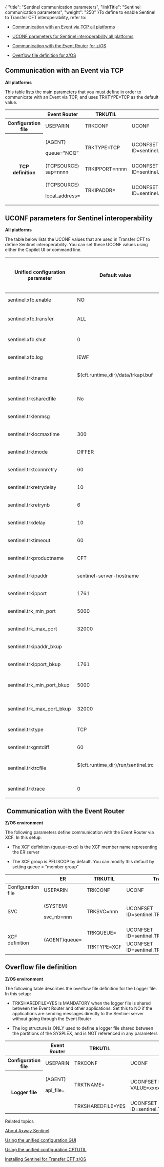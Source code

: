 {
    "title": "Sentinel communication parameters",
    "linkTitle": "Sentinel communication parameters",
    "weight": "250"
}To define to enable Sentinel to Transfer CFT interoperability, refer to:

-   [](#communication%20with%20the%20event%20router)[Communication with an Event via TCP all platforms](#communication%20with%20an%20event%20via%20tcp) 
-   [UCONF parameters for Sentinel interoperability all platforms](#uconf%20parameters%20for%20sentinel%20interoperability)
-   [Communication with the Event Router](#communication%20with%20the%20event%20router) [for z/OS](#communication%20with%20the%20event%20router)   
-   [Overflow file definition for z/OS](#overflow%20file%20definition) 

## <span id="Communication with an Event via TCP"></span>Communication with an Event via TCP

**All platforms**

This table lists the main parameters that you must define in order to communicate with an Event via TCP, and uses TRKTYPE=TCP as the default value.

<table cellspacing="0">
   <col/>
   <col/>
   <col/>
   <col/>
   <thead>
      <tr>
         <th> </th>
         <th>Event Router</th>
         <th>TRKUTIL</th>
         <th>Transfer CFT </th>
      </tr>
   </thead>
      <tr>
         <th>Configuration file</th>
         <td>USEPARIN         </td>
         <td>TRKCONF         </td>
         <td>UCONF         </td>
      </tr>
      <tr>
<th rowspan="3">TCP definition</th>
         <td>
            <p>	(AGENT)</p>
            <p>queue=”NOQ”</p>
         </td>
         <td>TRKTYPE=TCP         </td>
         <td>	UCONFSET ID=sentinel.TRKTYPE,VALUE=TCP         </td>
      </tr>
      <tr>
         <td>(TCPSOURCE) sap=nnnn	         </td>
         <td>TRKIPPORT=nnnn	         </td>
         <td>UCONFSET ID=sentinel.TRKIPPORT,VALUE=nnnn         </td>
      </tr>
      <tr>
         <td>
            <p>(TCPSOURCE)</p>
            <p>local_address=	</p>
         </td>
         <td>TRKIPADDR=         </td>
         <td>UCONFSET ID=sentinel.TRKIPADDR,VALUE=         </td>
      </tr>
</table>

## <span id="UCONF parameters for Sentinel interoperability"></span>UCONF parameters for Sentinel interoperability

**All platforms**

The table below lists the UCONF values that are used in Transfer CFT to define Sentinel interoperability. You can set these UCONF values using either the Copilot UI or command line.

<table cellspacing="0">
   <col/>
   <col/>
   <col/>
   <thead>
      <tr>
         <th>Unified configuration parameter</th>
         <th>Default value</th>
         <th>
            <p>Former Sentinel parameter name </p>
            <p>trkapi.cfg</p>
</th>
      </tr>
   </thead>
      <tr>
         <td>sentinel.xfb.enable         </td>
         <td>NO         </td>
         <td>XFB.Sentinel (trkapi.cfg)         </td>
      </tr>
      <tr>
         <td>
            <p>sentinel.xfb.transfer                            </p>
         </td>
         <td>
            <p>ALL</p>
         </td>
         <td>
            <p>XFB.Transfer (trkapi.cfg)
                            </p>
         </td>
      </tr>
      <tr>
         <td>
            <p>sentinel.xfb.shut                            </p>
         </td>
         <td>
            <p>0
                            </p>
         </td>
         <td>
            <p>XFB.Shut (trkapi.cfg)
                            </p>
         </td>
      </tr>
      <tr>
         <td>
            <p>sentinel.xfb.log                            </p>
         </td>
         <td>
            <p>IEWF</p>
         </td>
         <td>
            <p>XFB.Log (trkapi.cfg)
                            </p>
         </td>
      </tr>
      <tr>
         <td>
            <p>sentinel.trktname</p>
         </td>
         <td>
            <p>$(cft.runtime_dir)/data/trkapi.buf  </p>
         </td>
         <td>
            <p>TRKTNAME (trkapi.cfg)  </p>
         </td>
      </tr>
      <tr>
         <td>
            <p>sentinel.trksharedfile </p>
         </td>
         <td>
            <p>No  </p>
         </td>
         <td>
            <p>TRKSHAREDFILE  </p>
         </td>
      </tr>
      <tr>
         <td>
            <p>sentinel.trklenmsg </p>
         </td>
         <td>
            <p></p>
         </td>
         <td>
            <p>TRKLENMSG  </p>
         </td>
      </tr>
      <tr>
         <td>
            <p>sentinel.trklocmaxtime </p>
         </td>
         <td>
            <p>300  </p>
         </td>
         <td>
            <p>TRKLOCMAXTIME  </p>
         </td>
      </tr>
      <tr>
         <td>
            <p>sentinel.trktmode </p>
         </td>
         <td>
            <p>DIFFER </p>
         </td>
         <td>
            <p>TRKTMODE  </p>
         </td>
      </tr>
      <tr>
         <td>
            <p>sentinel.trktconnretry </p>
         </td>
         <td>
            <p>60 </p>
         </td>
         <td>
            <p>TRKTCONNRETRY  </p>
         </td>
      </tr>
      <tr>
         <td>
            <p>sentinel.trkretrydelay </p>
         </td>
         <td>
            <p>10 </p>
         </td>
         <td>
            <p>TRKRETRYDELAY  </p>
         </td>
      </tr>
      <tr>
         <td>
            <p>sentinel.trkretrynb </p>
         </td>
         <td>
            <p>6 </p>
         </td>
         <td>
            <p>TRKRETRYNB  </p>
         </td>
      </tr>
      <tr>
         <td>
            <p>sentinel.trkdelay </p>
         </td>
         <td>
            <p>10 </p>
         </td>
         <td>
            <p>TRKDELAY  </p>
         </td>
      </tr>
      <tr>
         <td>
            <p>sentinel.trktimeout </p>
         </td>
         <td>
            <p>60 </p>
         </td>
         <td>
            <p>TRKTIMEOUT  </p>
         </td>
      </tr>
      <tr>
         <td>
            <p>sentinel.trkproductname </p>
         </td>
         <td>
            <p>CFT  </p>
         </td>
         <td>
            <p>TRKPRODUCTNAME  </p>
         </td>
      </tr>
      <tr>
         <td>
            <p>sentinel.trkipaddr </p>
         </td>
         <td>
            <p>sentinel-server-hostname  </p>
         </td>
         <td>
            <p>TRKIPADDR  </p>
         </td>
      </tr>
      <tr>
         <td>
            <p>sentinel.trkipport </p>
         </td>
         <td>
            <p>1761  </p>
         </td>
         <td>
            <p>TRKIPPORT  </p>
         </td>
      </tr>
      <tr>
         <td>
            <p>sentinel.trk_min_port </p>
         </td>
         <td>
            <p>5000  </p>
         </td>
         <td>
            <p>TRK_MIN_PORT  </p>
         </td>
      </tr>
      <tr>
         <td>
            <p>sentinel.trk_max_port </p>
         </td>
         <td>
            <p>32000 </p>
         </td>
         <td>
            <p>TRK_MAX_PORT  </p>
         </td>
      </tr>
      <tr>
         <td>
            <p>sentinel.trkipaddr_bkup</p>
         </td>
         <td>
            <p></p>
         </td>
         <td>
            <p>TRKIPADDR_BKUP  </p>
         </td>
      </tr>
      <tr>
         <td>
            <p>sentinel.trkipport_bkup </p>
         </td>
         <td>
            <p>1761  </p>
         </td>
         <td>
            <p>TRKIPPORT_BKUP  </p>
         </td>
      </tr>
      <tr>
         <td>
            <p>sentinel.trk_min_port_bkup </p>
         </td>
         <td>
            <p>5000  </p>
         </td>
         <td>
            <p>TRK_MIN_PORT_BKUP  </p>
         </td>
      </tr>
      <tr>
         <td>
            <p>sentinel.trk_max_port_bkup </p>
         </td>
         <td>
            <p>32000  </p>
         </td>
         <td>
            <p>TRK_MAX_PORT_BKUP  </p>
         </td>
      </tr>
      <tr>
         <td>
            <p>sentinel.trktype </p>
         </td>
         <td>
            <p>TCP  </p>
         </td>
         <td>
            <p>TRKTYPE  </p>
         </td>
      </tr>
      <tr>
         <td>
            <p>sentinel.trkgmtdiff </p>
         </td>
         <td>
            <p>60  </p>
         </td>
         <td>
            <p>TRKGMTDIFF  </p>
         </td>
      </tr>
      <tr>
         <td>
            <p>sentinel.trktrcfile </p>
         </td>
         <td>
            <p>$(cft.runtime_dir)/run/sentinel.trc  </p>
         </td>
         <td>
            <p>TRKTRCFILE  </p>
         </td>
      </tr>
      <tr>
         <td>
            <p>sentinel.trktrace </p>
         </td>
         <td>
            <p>0  </p>
         </td>
         <td>
            <p>TRKTRACE  </p>
         </td>
      </tr>
</table>

##  <span id="Communication with the Event Router"></span>Communication with the Event Router

**Z/OS environment**

The following parameters define communication with the Event Router via XCF. In this setup:

-   The XCF definition (queue=xxxx) is the XCF member name representing the ER server
-   The XCF group is PELISCOP by default. You can modify this default by setting queue = “member group”

<table cellspacing="0">
   <col/>
   <col/>
   <col/>
   <col/>
   <thead>
      <tr>
         <th> </th>
         <th>ER</th>
         <th>TRKUTIL</th>
         <th>Transfer CFT </th>
      </tr>
   </thead>
      <tr data-mc-conditions="">
         <td>Configuration file         </td>
         <td>USEPARIN         </td>
         <td>TRKCONF         </td>
         <td>UCONF         </td>
      </tr>
      <tr data-mc-conditions="">
         <td>SVC         </td>
         <td>
            <p>(SYSTEM) </p>
            <p>svc_nb=nnn</p>
         </td>
         <td>TRKSVC=nnn         </td>
         <td>UCONFSET ID=sentinel.TRKSVC,VALUE=nnn         </td>
      </tr>
      <tr data-mc-conditions="">
         <td rowspan="2">XCF definition         </td>
         <td rowspan="2">(AGENT)queue=         </td>
         <td>TRKQUEUE=         </td>
         <td>UCONFSET ID=sentinel.TRKQUEUE,VALUE=xxxx         </td>
      </tr>
      <tr data-mc-conditions="">
         <td>TRKTYPE=XCF         </td>
         <td>UCONFSET ID=sentinel.TRKTYPE,VALUE=XCF         </td>
      </tr>
</table>

## <span id="Overflow file definition"></span>Overflow file definition

**Z/OS environment**

The following table describes the overflow file definition for the Logger file. In this setup:

-   TRKSHAREDFILE=YES is MANDATORY when the logger file is shared between the Event Router and other applications. Set this to NO if the applications are sending messages directly to the Sentinel server without going through the Event Router
-   The log structure is ONLY used to define a logger file shared between the partitions of the SYSPLEX, and is NOT referenced in any parameters

<table cellspacing="0">
   <col/>
   <col/>
   <col/>
   <col/>
   <thead>
      <tr>
         <th> </th>
         <th>Event Router</th>
         <th>TRKUTIL</th>
         <th>Transfer CFT </th>
      </tr>
   </thead>
      <tr data-mc-conditions="">
         <th>Configuration file</th>
         <td>USEPARIN         </td>
         <td>TRKCONF         </td>
         <td>UCONF         </td>
      </tr>
      <tr data-mc-conditions="">
<th rowspan="2">Logger file</th>
         <td>
            <p>	(AGENT)</p>
            <p>api_file=</p>
         </td>
         <td>	TRKTNAME=         </td>
         <td>	UCONFSET ID=sentinel.TRKTNAME, VALUE=xxxx.xxxx.xxx         </td>
      </tr>
      <tr data-mc-conditions="">
         <td>          </td>
         <td>TRKSHAREDFILE=YES	         </td>
         <td>UCONFSET ID=sentinel.TRKSHAREDFILE,VALUE=YES         </td>
      </tr>
</table>

Related topics

[About Axway Sentinel](../../../../../using_sentinel)

[Using the unified configuration GUI](../../../../../admin_intro/uconf/uconf_interface_actions)

[Using the unified configuration CFTUTIL](../../../../../admin_intro/uconf/uconf_w_cftutil)

[Installing Sentinel for Transfer CFT z/OS](../../../overview_install_zos/manual_installation_steps/t_install_sentinel_zos)

